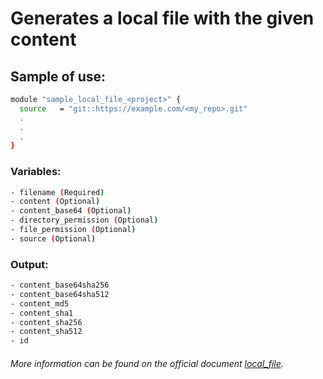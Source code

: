 # Generates a local file with the given content

## Sample of use:

```bash
module "sample_local_file_<project>" {
  source   = "git::https://example.com/<my_repo>.git"
  .
  .
  .
}
```

### Variables:

```bash
- filename (Required)
- content (Optional)
- content_base64 (Optional)
- directory_permission (Optional)
- file_permission (Optional)
- source (Optional)
```

### Output:

```bash
- content_base64sha256
- content_base64sha512
- content_md5
- content_sha1
- content_sha256
- content_sha512
- id
```

###### More information can be found on the official document [local_file](https://registry.terraform.io/providers/hashicorp/local/latest/docs/resources/file).